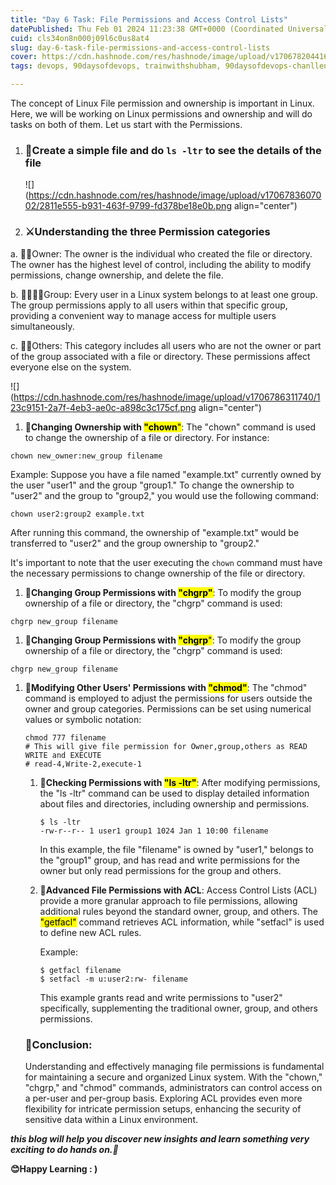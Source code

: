 ```yaml
---
title: "Day 6 Task: File Permissions and Access Control Lists"
datePublished: Thu Feb 01 2024 11:23:38 GMT+0000 (Coordinated Universal Time)
cuid: cls34on8n000j09l6c0us8at4
slug: day-6-task-file-permissions-and-access-control-lists
cover: https://cdn.hashnode.com/res/hashnode/image/upload/v1706782044166/317d3333-2459-420b-87d7-c63c4cd5f762.png
tags: devops, 90daysofdevops, trainwithshubham, 90daysofdevops-chanllenge

---
```


The concept of Linux File permission and ownership is important in Linux. Here, we will be working on Linux permissions and ownership and will do tasks on both of them. Let us start with the Permissions.

1. ### 📜Create a simple file and do `ls -ltr` to see the details of the file
    
    ![](https://cdn.hashnode.com/res/hashnode/image/upload/v1706783607002/2811e555-b931-463f-9799-fd378be18e0b.png align="center")
    
2. ### **⚔Understanding the three Permission categories**
    

a. 🦹‍♀️Owner: The owner is the individual who created the file or directory. The owner has the highest level of control, including the ability to modify permissions, change ownership, and delete the file.

b. 👦🧒👨‍🦱Group: Every user in a Linux system belongs to at least one group. The group permissions apply to all users within that specific group, providing a convenient way to manage access for multiple users simultaneously.

c. 💂‍♂️Others: This category includes all users who are not the owner or part of the group associated with a file or directory. These permissions affect everyone else on the system.

![](https://cdn.hashnode.com/res/hashnode/image/upload/v1706786311740/123c9151-2a7f-4eb3-ae0c-a898c3c175cf.png align="center")

1. **📏Changing Ownership with <mark>"chown</mark>**<mark>"</mark>: The "chown" command is used to change the ownership of a file or directory. For instance:
    

```plaintext
chown new_owner:new_group filename
```

Example: Suppose you have a file named "example.txt" currently owned by the user "user1" and the group "group1." To change the ownership to "user2" and the group to "group2," you would use the following command:

```plaintext
chown user2:group2 example.txt
```

After running this command, the ownership of "example.txt" would be transferred to "user2" and the group ownership to "group2."

It's important to note that the user executing the `chown` command must have the necessary permissions to change ownership of the file or directory.

1. 📏**Changing Group Permissions with <mark>"chgrp"</mark>**: To modify the group ownership of a file or directory, the "chgrp" command is used:
    

```plaintext
chgrp new_group filename
```

1. 📏**Changing Group Permissions with <mark>"chgrp</mark>**<mark>"</mark>: To modify the group ownership of a file or directory, the "chgrp" command is used:
    

```plaintext
chgrp new_group filename
```

1. 📏**Modifying Other Users' Permissions with <mark>"chmod"</mark>**: The "chmod" command is employed to adjust the permissions for users outside the owner and group categories. Permissions can be set using numerical values or symbolic notation:
    
    ```plaintext
    chmod 777 filename
    # This will give file permission for Owner,group,others as READ WRITE and EXECUTE
    # read-4,Write-2,execute-1
    ```
    
    1. 📏**Checking Permissions with <mark>"ls -ltr"</mark>**: After modifying permissions, the "ls -ltr" command can be used to display detailed information about files and directories, including ownership and permissions.
        
        ```plaintext
        $ ls -ltr
        -rw-r--r-- 1 user1 group1 1024 Jan 1 10:00 filename
        ```
        
        In this example, the file "filename" is owned by "user1," belongs to the "group1" group, and has read and write permissions for the owner but only read permissions for the group and others.
        
    2. 📏**Advanced File Permissions with ACL**: Access Control Lists (ACL) provide a more granular approach to file permissions, allowing additional rules beyond the standard owner, group, and others. The <mark>"getfacl"</mark> command retrieves ACL information, while "setfacl" is used to define new ACL rules.
        
        Example:
        
        ```plaintext
        $ getfacl filename
        $ setfacl -m u:user2:rw- filename
        ```
        
        This example grants read and write permissions to "user2" specifically, supplementing the traditional owner, group, and others permissions.
        
    
    ### **🚧Conclusion:**
    
    Understanding and effectively managing file permissions is fundamental for maintaining a secure and organized Linux system. With the "chown," "chgrp," and "chmod" commands, administrators can control access on a per-user and per-group basis. Exploring ACL provides even more flexibility for intricate permission setups, enhancing the security of sensitive data within a Linux environment.
    

***this blog will help you discover new insights and learn something very exciting to do hands on.🙏***

**😊Happy Learning : )**